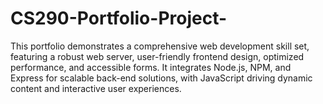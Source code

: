 # CS290-Portfolio-Project-
This portfolio demonstrates a comprehensive web development skill set, featuring a robust web server, user-friendly frontend design, optimized performance, and accessible forms. It integrates Node.js, NPM, and Express for scalable back-end solutions, with JavaScript driving dynamic content and interactive user experiences.
